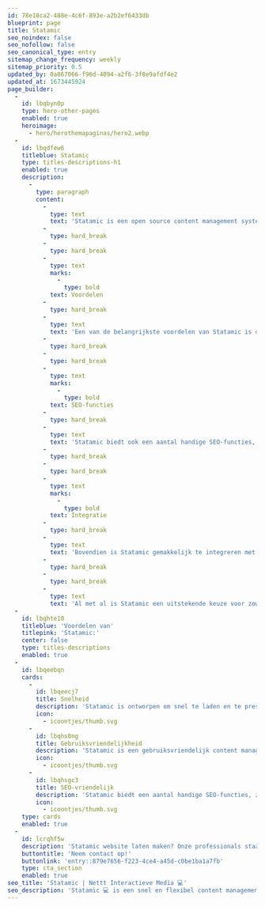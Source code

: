 ```yaml
---
id: 78e10ca2-488e-4c6f-893e-a2b2ef6433db
blueprint: page
title: Statamic
seo_noindex: false
seo_nofollow: false
seo_canonical_type: entry
sitemap_change_frequency: weekly
sitemap_priority: 0.5
updated_by: 0a867066-f96d-4094-a2f6-3f8e9afdf4e2
updated_at: 1673445924
page_builder:
  -
    id: lbqbyn0p
    type: hero-other-pages
    enabled: true
    heroimage:
      - hero/herothemapaginas/hero2.webp
  -
    id: lbqdfew6
    titleblue: Statamic
    type: titles-descriptions-h1
    enabled: true
    description:
      -
        type: paragraph
        content:
          -
            type: text
            text: 'Statamic is een open source content management systeem (CMS) dat is ontworpen om gebruiksvriendelijk te zijn voor zowel ontwikkelaars als contentcreators. Het is gebouwd op Laravel, een populaire PHP-framework, en maakt gebruik van een combinatie van YAML-bestanden en Markdown-bestanden voor het beheer van content.'
          -
            type: hard_break
          -
            type: hard_break
          -
            type: text
            marks:
              -
                type: bold
            text: Voordelen
          -
            type: hard_break
          -
            type: text
            text: 'Een van de belangrijkste voordelen van Statamic is dat het een statische site-generator is. Dit betekent dat in plaats van content te laden vanuit een database op het moment dat een gebruiker de website bezoekt, de website wordt gegenereerd wanneer de content wordt gewijzigd. Dit kan leiden tot snellere laadtijden en een betere prestatie van de website.'
          -
            type: hard_break
          -
            type: hard_break
          -
            type: text
            marks:
              -
                type: bold
            text: SEO-functies
          -
            type: hard_break
          -
            type: text
            text: 'Statamic biedt ook een aantal handige SEO-functies, waaronder de mogelijkheid om SEO-vriendelijke URLs te maken en om SEO-metatags in te stellen voor elke pagina. Dit kan helpen om de website beter te laten ranken in de zoekresultaten van zoekmachines zoals Google.'
          -
            type: hard_break
          -
            type: hard_break
          -
            type: text
            marks:
              -
                type: bold
            text: Integratie
          -
            type: hard_break
          -
            type: text
            text: 'Bovendien is Statamic gemakkelijk te integreren met andere tools en services, zoals Google Analytics en Mailchimp, wat het een flexibel platform maakt voor het opzetten en beheren van een professionele website.'
          -
            type: hard_break
          -
            type: hard_break
          -
            type: text
            text: 'Al met al is Statamic een uitstekende keuze voor zowel ontwikkelaars als contentcreators die op zoek zijn naar een krachtig en gebruiksvriendelijk CMS met goede SEO-mogelijkheden.'
  -
    id: lbqhte10
    titleblue: 'Voordelen van'
    titlepink: 'Statamic:'
    center: false
    type: titles-descriptions
    enabled: true
  -
    id: lbqeebqn
    cards:
      -
        id: lbqeecj7
        title: Snelheid
        description: 'Statamic is ontworpen om snel te laden en te presteren, wat betekent dat gebruikers kunnen rekenen op een soepele en vloeiende ervaring voor zowel de beheerders als de bezoekers van de website.'
        icon:
          - icoontjes/thumb.svg
      -
        id: lbqhs0ng
        title: Gebruiksvriendelijkheid
        description: 'Statamic is een gebruiksvriendelijk content management systeem (CMS) met een intuïtieve interface. Dit maakt het gemakkelijk voor gebruikers om snel aan de slag te gaan met het beheren van de inhoud van hun website.'
        icon:
          - icoontjes/thumb.svg
      -
        id: lbqhsgc3
        title: SEO-vriendelijk
        description: 'Statamic biedt een aantal handige SEO-functies, zoals de mogelijkheid om SEO-vriendelijke URLs te maken en om SEO-metatags in te stellen voor elke pagina. Dit kan helpen om de website beter te laten ranken in de zoekresultaten van zoekmachines zoals Google.'
        icon:
          - icoontjes/thumb.svg
    type: cards
    enabled: true
  -
    id: lcrqhf5w
    description: 'Statamic website laten maken? Onze professionals staan voor u klaar!'
    buttontitle: 'Neem contact op!'
    buttonlink: 'entry::879e7656-f223-4ce4-a45d-c0be1ba1a7fb'
    type: cta_section
    enabled: true
seo_title: 'Statamic | Nettt Interactieve Media 💻'
seo_description: 'Statamic 💻 is een snel en flexibel content management systeem (CMS). Statamic website laten maken? Onze professionals staan voor u klaar! 🚀'
---
```

